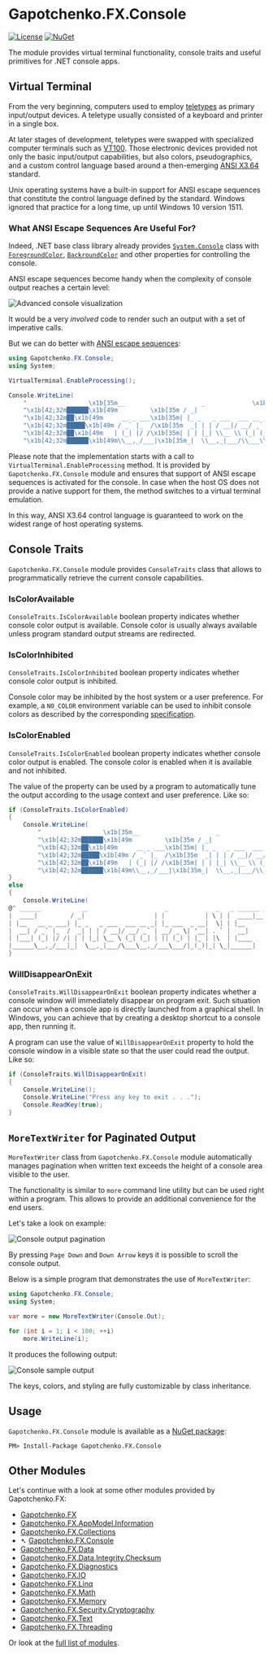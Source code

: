 ﻿# Gapotchenko.FX.Console

[![License](https://img.shields.io/badge/license-MIT-green.svg)](../../LICENSE)
[![NuGet](https://img.shields.io/nuget/v/Gapotchenko.FX.Console.svg)](https://www.nuget.org/packages/Gapotchenko.FX.Console)

The module provides virtual terminal functionality, console traits and useful primitives for .NET console apps.

## Virtual Terminal

From the very beginning, computers used to employ [teletypes](https://en.wikipedia.org/wiki/Teleprinter) as primary input/output devices.
A teletype usually consisted of a keyboard and printer in a single box.

At later stages of development, teletypes were swapped with specialized computer terminals such as [VT100](https://en.wikipedia.org/wiki/VT100).
Those electronic devices provided not only the basic input/output capabilities,
but also colors, pseudographics, and a custom control language based around a then-emerging [ANSI X3.64](https://en.wikipedia.org/wiki/ANSI_escape_code) standard.

Unix operating systems have a built-in support for ANSI escape sequences that constitute the control language defined by the standard. Windows ignored that practice for a long time, up until Windows 10 version 1511.

### What ANSI Escape Sequences Are Useful For?

Indeed, .NET base class library already provides
[`System.Console`](https://docs.microsoft.com/en-us/dotnet/api/system.console) class with
[`ForegroundColor`](https://docs.microsoft.com/en-us/dotnet/api/system.console.foregroundcolor),
[`BackroundColor`](https://docs.microsoft.com/en-us/dotnet/api/system.console.backgroundcolor)
and other properties for controlling the console.

ANSI escape sequences become handy when the complexity of console output reaches a certain level:

![Advanced console visualization](../../Documentation/Assets/console-eazfuscator.net.png)

It would be a very *involved* code to render such an output with a set of imperative calls.

But we can do better with [ANSI escape sequences](https://docs.microsoft.com/en-us/windows/console/console-virtual-terminal-sequences):

```csharp
using Gapotchenko.FX.Console;
using System;

VirtualTerminal.EnableProcessing();

Console.WriteLine(
    "                 \x1b[35m__                     _             \x1b[34m_   _ ______ _______ \n" +
    "\x1b[42;32m██████\x1b[49m         \x1b[35m / _|                   | |           \x1b[34m| \\ | |  ____|__   __|\n" +
    "\x1b[42;32m██\x1b[49m     __ _ ___\x1b[35m| |_ _   _ ___  ___ __ _| |_ ___  _ __\x1b[34m|  \\| | |__     | |   \n" +
    "\x1b[42;32m█████\x1b[49m / _` |_  /\x1b[35m  _| | | / __|/ __/ _` | __/ _ \\| '__\x1b[34m| . ` |  __|    | |   \n" +
    "\x1b[42;32m██\x1b[49m   | (_| |/ /\x1b[35m| | | |_| \\__ \\ (_| (_| | || (_) | |\x1b[34m_ | |\\  | |____   | |   \n" +
    "\x1b[42;32m██████\x1b[49m\\__,_/___|\x1b[35m_|  \\__,_|___/\\___\\__,_/___\\___/|_(\x1b[34m_)|_| \\_|______|  |_|\x1b[0m");
```

Please note that the implementation starts with a call to `VirtualTerminal.EnableProcessing` method.
It is provided by `Gapotchenko.FX.Console` module and ensures that support of ANSI escape sequences is activated for the console.
In case when the host OS does not provide a native support for them, the method switches to a virtual terminal emulation.

In this way, ANSI X3.64 control language is guaranteed to work on the widest range of host operating systems.

## Console Traits

`Gapotchenko.FX.Console` module provides `ConsoleTraits` class that allows to programmatically retrieve the current console capabilities.

### IsColorAvailable

`ConsoleTraits.IsColorAvailable` boolean property indicates whether console color output is available.
Console color is usually always available unless program standard output streams are redirected.

### IsColorInhibited

`ConsoleTraits.IsColorInhibited` boolean property indicates whether console color output is inhibited.

Console color may be inhibited by the host system or a user preference.
For example, a `NO_COLOR` environment variable can be used to inhibit console colors as described by the corresponding [specification](https://no-color.org/).

### IsColorEnabled

`ConsoleTraits.IsColorEnabled` boolean property indicates whether console color output is enabled.
The console color is enabled when it is available and not inhibited.

The value of the property can be used by a program to automatically tune the output according to the usage context and user preference.
Like so:

```csharp
if (ConsoleTraits.IsColorEnabled)
{
    Console.WriteLine(
        "                 \x1b[35m__                     _             \x1b[34m_   _ ______ _______ \n" +
        "\x1b[42;32m██████\x1b[49m         \x1b[35m / _|                   | |           \x1b[34m| \\ | |  ____|__   __|\n" +
        "\x1b[42;32m██\x1b[49m     __ _ ___\x1b[35m| |_ _   _ ___  ___ __ _| |_ ___  _ __\x1b[34m|  \\| | |__     | |   \n" +
        "\x1b[42;32m█████\x1b[49m / _` |_  /\x1b[35m  _| | | / __|/ __/ _` | __/ _ \\| '__\x1b[34m| . ` |  __|    | |   \n" +
        "\x1b[42;32m██\x1b[49m   | (_| |/ /\x1b[35m| | | |_| \\__ \\ (_| (_| | || (_) | |\x1b[34m_ | |\\  | |____   | |   \n" +
        "\x1b[42;32m██████\x1b[49m\\__,_/___|\x1b[35m_|  \\__,_|___/\\___\\__,_/___\\___/|_(\x1b[34m_)|_| \\_|______|  |_|\x1b[0m");
}
else
{
    Console.WriteLine(
@" ______           __                     _             _   _ ______ _______ 
|  ____|         / _|                   | |           | \ | |  ____|__   __|
| |__   __ _ ___| |_ _   _ ___  ___ __ _| |_ ___  _ __|  \| | |__     | |   
|  __| / _` |_  /  _| | | / __|/ __/ _` | __/ _ \| '__| . ` |  __|    | |   
| |___| (_| |/ /| | | |_| \__ \ (_| (_| | || (_) | |_ | |\  | |____   | |   
|______\__,_/___|_|  \__,_|___/\___\__,_/___\___/|_(_)|_| \_|______|  |_|");
}
```

### WillDisappearOnExit

`ConsoleTraits.WillDisappearOnExit` boolean property indicates whether a console window will immediately disappear on program exit.
Such situation can occur when a console app is directly launched from a graphical shell.
In Windows, you can achieve that by creating a desktop shortcut to a console app, then running it.

A program can use the value of `WillDisappearOnExit` property to hold the console window in a visible state so that the user could read the output.
Like so:

```csharp
if (ConsoleTraits.WillDisappearOnExit)
{
    Console.WriteLine();
    Console.WriteLine("Press any key to exit . . .");
    Console.ReadKey(true);
}
```

## `MoreTextWriter` for Paginated Output

`MoreTextWriter` class from `Gapotchenko.FX.Console` module automatically manages pagination when written text exceeds the height of a console area visible to the user.

The functionality is similar to `more` command line utility but can be used right within a program.
This allows to provide an additional convenience for the end users.

Let's take a look on example:

![Console output pagination](../../Documentation/Assets/console-eazfuscator.net-more.png)

By pressing `Page Down` and `Down Arrow` keys it is possible to scroll the console output.

Below is a simple program that demonstrates the use of `MoreTextWriter`:

```csharp
using Gapotchenko.FX.Console;
using System;

var more = new MoreTextWriter(Console.Out);

for (int i = 1; i < 100; ++i)
    more.WriteLine(i);
```

It produces the following output:

![Console sample output](../../Documentation/Assets/console-more-sample.png)

The keys, colors, and styling are fully customizable by class inheritance.

## Usage

`Gapotchenko.FX.Console` module is available as a [NuGet package](https://nuget.org/packages/Gapotchenko.FX.Console):

```
PM> Install-Package Gapotchenko.FX.Console
```

## Other Modules

Let's continue with a look at some other modules provided by Gapotchenko.FX:

- [Gapotchenko.FX](../Gapotchenko.FX)
- [Gapotchenko.FX.AppModel.Information](../Gapotchenko.FX.AppModel.Information)
- [Gapotchenko.FX.Collections](../Gapotchenko.FX.Collections)
- &#x27B4; [Gapotchenko.FX.Console](../Gapotchenko.FX.Console)
- [Gapotchenko.FX.Data](../Data/Encoding/Gapotchenko.FX.Data.Encoding)
- [Gapotchenko.FX.Data.Integrity.Checksum](../Data/Integrity/Checksum/Gapotchenko.FX.Data.Integrity.Checksum)
- [Gapotchenko.FX.Diagnostics](../Gapotchenko.FX.Diagnostics.CommandLine)
- [Gapotchenko.FX.IO](../Gapotchenko.FX.IO)
- [Gapotchenko.FX.Linq](../Gapotchenko.FX.Linq)
- [Gapotchenko.FX.Math](../Gapotchenko.FX.Math)
- [Gapotchenko.FX.Memory](../Gapotchenko.FX.Memory)
- [Gapotchenko.FX.Security.Cryptography](../Security/Cryptography/Gapotchenko.FX.Security.Cryptography)
- [Gapotchenko.FX.Text](../Gapotchenko.FX.Text)
- [Gapotchenko.FX.Threading](../Gapotchenko.FX.Threading)

Or look at the [full list of modules](..#available-modules).
